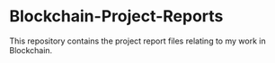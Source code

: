 # Blockchain-Project-Reports
This repository contains the project report files relating to my work in Blockchain. 
